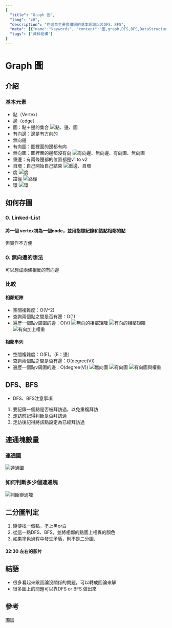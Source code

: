 ```yaml
---
{
  "title": "Graph 圖",
  "lang": "zH",
  "description": "在這章主要會講圖的基本理論以及DFS、BFS",
  "meta": [{"name":"keywords", "content":"圖,graph,DFS,BFS,DataStructure,JavaScript DataStructure"}],
  "tags": ['資料結構']
}
---
```

# Graph 圖
## 介紹
### 基本元素
* 點（Vertex）
* 邊（edge）
* 圖：點＋邊的集合
![點、邊、圖](https://i.imgur.com/Tair5d3.jpeg)
* 有向邊：邊是有方向的
* 無向邊
* 有向圖：圖裡面的邊都有向
* 無向圖：圖裡面的邊都沒有向
![有向邊、無向邊、有向圖、無向圖](https://i.imgur.com/xAEQfts.jpeg)
* 重邊：有兩條邊都的位置都是v1 to v2
* 自環：自己開始自己結束
![重邊、自環](https://i.imgur.com/jYhSLvH.jpeg)
* 度
![度](https://i.imgur.com/ZXTccZ8.jpeg)
* 路徑
![路徑](https://i.imgur.com/9DQ4SLg.jpeg)
* 環
![環](https://i.imgur.com/TqCKmzD.jpeg)
## 如何存圖
### 0. Linked-List
#### 將一個 vertex視為一個node，並用指標紀錄和該點相鄰的點
但實作不方便
### 0. 無向邊的想法
可以想成兩條相反的有向邊
### 比較
#### 相鄰矩陣
* 空間複雜度：O(V^2)
* 查詢兩個點之間是否有邊：O(1)
* 遍歷一個點v周圍的邊：O(V)
![無向的相鄰矩陣](https://i.imgur.com/DCJWkEe.jpeg)
![有向的相鄰矩陣](https://i.imgur.com/SOzcdPM.jpeg)
![有向加上權重](https://i.imgur.com/Sq4nFq4.jpeg)
#### 相鄰串列
* 空間複雜度：O(E)。（E：邊）
* 查詢兩個點之間是否有邊：O(degree(V))
* 遍歷一個點v周圍的邊：O(degree(V))
![無向圖](https://i.imgur.com/1xZb5ed.jpeg)
![有向圖](https://i.imgur.com/cUD5Ksg.jpeg)
![有向圖與權重](https://i.imgur.com/n1dUlW3.jpeg)


## DFS、BFS
* DFS、BFS注意事項
1. 要記錄一個點是否被拜訪過，以免重複拜訪
2. 走訪前記得判斷是否拜訪過
3. 走訪後記得將該點設定為已經拜訪過
## 連通塊數量
### 連通圖
![連通圖](https://i.imgur.com/TKUXDZ0.jpeg)
### 如何判斷多少個連通塊
![判斷聯通塊](https://i.imgur.com/oz4xpJy.jpeg)
## 二分圖判定
1. 隨便找一個點，塗上黑or白
2. 從這一點DFS、BFS，並將相鄰的點圖上相異的顏色
3. 如果塗色過程中發生矛盾，則不是二分圖、
#### 32:30 左右的影片

## 結語
* 很多看起來跟圖論沒關係的問題，可以轉成圖論來解
* 很多圖上的問題可以靠DFS or BFS 做出來

## 參考 
[圖論](https://www.youtube.com/watch?v=f_w4tD-qa2c)
